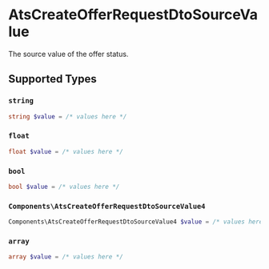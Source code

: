 # AtsCreateOfferRequestDtoSourceValue

The source value of the offer status.


## Supported Types

### `string`

```php
string $value = /* values here */
```

### `float`

```php
float $value = /* values here */
```

### `bool`

```php
bool $value = /* values here */
```

### `Components\AtsCreateOfferRequestDtoSourceValue4`

```php
Components\AtsCreateOfferRequestDtoSourceValue4 $value = /* values here */
```

### `array`

```php
array $value = /* values here */
```

